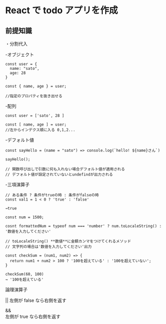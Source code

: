 # React で todo アプリを作成

## 前提知識

・分割代入

-オブジェクト

```
const user = {
  name: "sato",
  age: 28
}

const { name, age } = user;

//指定のプロパティを抜き出せる

```

-配列

```
const user = ['sato', 28 ]

const [ name, age ] = user;
//左からインデクス順に入る 0,1,2...

```

-デフォルト値

```
const sayHello = (name = "sato") => console.log(`hello! ${name}さん`)

sayHello();

// 関数呼び出しで引数に何も入れない場合デフォルト値が適用される
// デフォルト値が設定されていないとundefindが出力される
```

-三項演算子

```
// ある条件 ? 条件がtrueの時 : 条件がfalseの時
const val1 = 1 < 0 ? 'true' : 'false'

→true

```

```
const num = 1500;

cosnt formattedNum = typeof num === 'number' ? num.toLocaleString() : '数値を入力してください'

// toLocaleString() **数値**に金額カンマをつけてくれるメソッド
// 文字列の場合は'数値を入力してください'出力
```

```
const checkSum = (num1, num2) => {
  return num1 + num2 > 100 ? '100を超えている' : '100を超えていない';
}

checkSum(60, 100)
→ '100を超えている'
```

論理演算子

||
左側が false なら右側を返す

&&  
左側が true なら右側を返す
